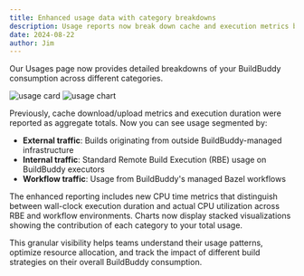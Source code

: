 ```yaml
---
title: Enhanced usage data with category breakdowns
description: Usage reports now break down cache and execution metrics by internal, external, and workflow traffic
date: 2024-08-22
author: Jim
---
```


Our Usages page now provides detailed breakdowns of your BuildBuddy consumption
across different categories.

![usage card](/spotlight_images/usage.png)
![usage chart](/spotlight_images/usage-chart.png)

Previously, cache download/upload metrics and
execution duration were reported as aggregate totals. Now you can see usage segmented by:

- **External traffic**: Builds originating from outside BuildBuddy-managed infrastructure
- **Internal traffic**: Standard Remote Build Execution (RBE) usage on BuildBuddy executors
- **Workflow traffic**: Usage from BuildBuddy's managed Bazel workflows

The enhanced reporting includes new CPU time metrics that distinguish between wall-clock execution duration and actual CPU utilization across RBE and workflow environments. Charts now display stacked visualizations showing the contribution of each category to your total usage.

This granular visibility helps teams understand their usage patterns, optimize resource allocation, and track the impact of different build strategies on their overall BuildBuddy consumption.
